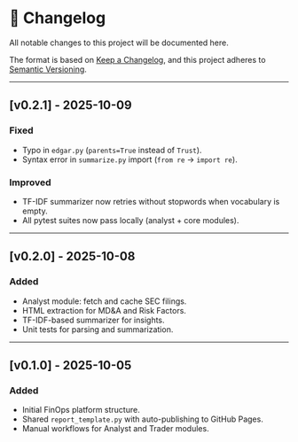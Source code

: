 # 📜 Changelog

All notable changes to this project will be documented here.

The format is based on [Keep a Changelog](https://keepachangelog.com/en/1.0.0/),
and this project adheres to [Semantic Versioning](https://semver.org/spec/v2.0.0.html).

---

## [v0.2.1] - 2025-10-09

### Fixed

- Typo in `edgar.py` (`parents=True` instead of `Trust`).
- Syntax error in `summarize.py` import (`from re` → `import re`).

### Improved

- TF-IDF summarizer now retries without stopwords when vocabulary is empty.
- All pytest suites now pass locally (analyst + core modules).

---

## [v0.2.0] - 2025-10-08

### Added

- Analyst module: fetch and cache SEC filings.
- HTML extraction for MD&A and Risk Factors.
- TF-IDF-based summarizer for insights.
- Unit tests for parsing and summarization.

---

## [v0.1.0] - 2025-10-05

### Added

- Initial FinOps platform structure.
- Shared `report_template.py` with auto-publishing to GitHub Pages.
- Manual workflows for Analyst and Trader modules.
